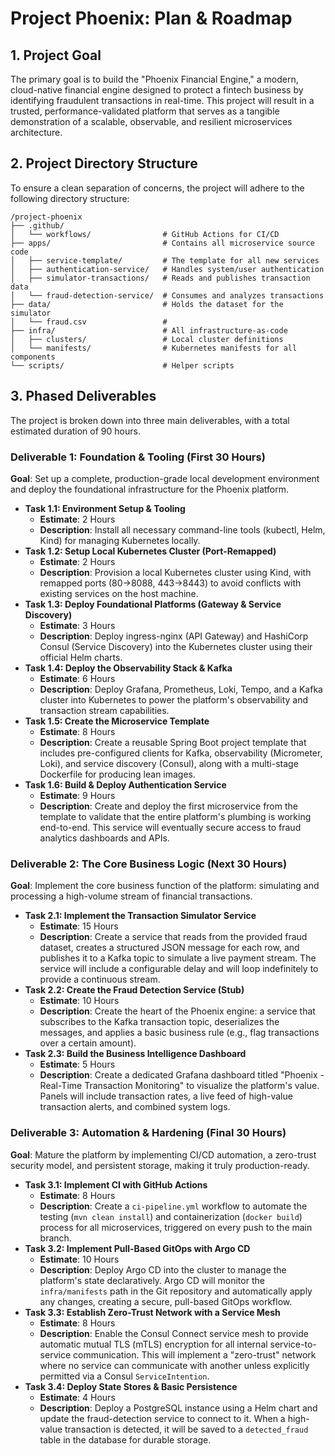 # Project Phoenix: Plan & Roadmap

## 1. Project Goal

The primary goal is to build the "Phoenix Financial Engine," a modern, cloud-native financial engine designed to protect a fintech business by identifying fraudulent transactions in real-time. This project will result in a trusted, performance-validated platform that serves as a tangible demonstration of a scalable, observable, and resilient microservices architecture.

## 2. Project Directory Structure

To ensure a clean separation of concerns, the project will adhere to the following directory structure:
```
/project-phoenix
├── .github/
│   └── workflows/                # GitHub Actions for CI/CD
├── apps/                         # Contains all microservice source code
│   ├── service-template/         # The template for all new services
│   ├── authentication-service/   # Handles system/user authentication
│   ├── simulator-transactions/   # Reads and publishes transaction data
│   └── fraud-detection-service/  # Consumes and analyzes transactions
├── data/                         # Holds the dataset for the simulator
│   └── fraud.csv                 #
├── infra/                        # All infrastructure-as-code
│   ├── clusters/                 # Local cluster definitions
│   └── manifests/                # Kubernetes manifests for all components
└── scripts/                      # Helper scripts
```
## 3. Phased Deliverables

The project is broken down into three main deliverables, with a total estimated duration of 90 hours.

### Deliverable 1: Foundation & Tooling (First 30 Hours)

**Goal**: Set up a complete, production-grade local development environment and deploy the foundational infrastructure for the Phoenix platform.

* **Task 1.1: Environment Setup & Tooling**
    * **Estimate**: 2 Hours
    * **Description**: Install all necessary command-line tools (kubectl, Helm, Kind) for managing Kubernetes locally.
* **Task 1.2: Setup Local Kubernetes Cluster (Port-Remapped)**
    * **Estimate**: 2 Hours
    * **Description**: Provision a local Kubernetes cluster using Kind, with remapped ports (80->8088, 443->8443) to avoid conflicts with existing services on the host machine.
* **Task 1.3: Deploy Foundational Platforms (Gateway & Service Discovery)**
    * **Estimate**: 3 Hours
    * **Description**: Deploy ingress-nginx (API Gateway) and HashiCorp Consul (Service Discovery) into the Kubernetes cluster using their official Helm charts.
* **Task 1.4: Deploy the Observability Stack & Kafka**
    * **Estimate**: 6 Hours
    * **Description**: Deploy Grafana, Prometheus, Loki, Tempo, and a Kafka cluster into Kubernetes to power the platform's observability and transaction stream capabilities.
* **Task 1.5: Create the Microservice Template**
    * **Estimate**: 8 Hours
    * **Description**: Create a reusable Spring Boot project template that includes pre-configured clients for Kafka, observability (Micrometer, Loki), and service discovery (Consul), along with a multi-stage Dockerfile for producing lean images.
* **Task 1.6: Build & Deploy Authentication Service**
    * **Estimate**: 9 Hours
    * **Description**: Create and deploy the first microservice from the template to validate that the entire platform's plumbing is working end-to-end. This service will eventually secure access to fraud analytics dashboards and APIs.

### Deliverable 2: The Core Business Logic (Next 30 Hours)

**Goal**: Implement the core business function of the platform: simulating and processing a high-volume stream of financial transactions.

* **Task 2.1: Implement the Transaction Simulator Service**
    * **Estimate**: 15 Hours
    * **Description**: Create a service that reads from the provided fraud dataset, creates a structured JSON message for each row, and publishes it to a Kafka topic to simulate a live payment stream. The service will include a configurable delay and will loop indefinitely to provide a continuous stream.
* **Task 2.2: Create the Fraud Detection Service (Stub)**
    * **Estimate**: 10 Hours
    * **Description**: Create the heart of the Phoenix engine: a service that subscribes to the Kafka transaction topic, deserializes the messages, and applies a basic business rule (e.g., flag transactions over a certain amount).
* **Task 2.3: Build the Business Intelligence Dashboard**
    * **Estimate**: 5 Hours
    * **Description**: Create a dedicated Grafana dashboard titled "Phoenix - Real-Time Transaction Monitoring" to visualize the platform's value. Panels will include transaction rates, a live feed of high-value transaction alerts, and combined system logs.

### Deliverable 3: Automation & Hardening (Final 30 Hours)

**Goal**: Mature the platform by implementing CI/CD automation, a zero-trust security model, and persistent storage, making it truly production-ready.

* **Task 3.1: Implement CI with GitHub Actions**
    * **Estimate**: 8 Hours
    * **Description**: Create a `ci-pipeline.yml` workflow to automate the testing (`mvn clean install`) and containerization (`docker build`) process for all microservices, triggered on every push to the main branch.
* **Task 3.2: Implement Pull-Based GitOps with Argo CD**
    * **Estimate**: 10 Hours
    * **Description**: Deploy Argo CD into the cluster to manage the platform's state declaratively. Argo CD will monitor the `infra/manifests` path in the Git repository and automatically apply any changes, creating a secure, pull-based GitOps workflow.
* **Task 3.3: Establish Zero-Trust Network with a Service Mesh**
    * **Estimate**: 8 Hours
    * **Description**: Enable the Consul Connect service mesh to provide automatic mutual TLS (mTLS) encryption for all internal service-to-service communication. This will implement a "zero-trust" network where no service can communicate with another unless explicitly permitted via a Consul `ServiceIntention`.
* **Task 3.4: Deploy State Stores & Basic Persistence**
    * **Estimate**: 4 Hours
    * **Description**: Deploy a PostgreSQL instance using a Helm chart and update the fraud-detection service to connect to it. When a high-value transaction is detected, it will be saved to a `detected_fraud` table in the database for durable storage.